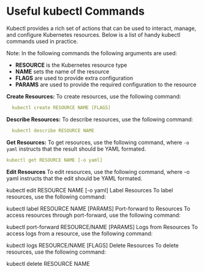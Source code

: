 # Useful kubectl Commands

Kubectl provides a rich set of actions that can be used to interact, manage, and configure Kubernetes resources. Below is a list of handy kubectl commands used in practice.

Note: In the following commands the following arguments are used:

* **RESOURCE** is the Kubernetes resource type
* **NAME** sets the name of the resource
* **FLAGS** are used to provide extra configuration
* **PARAMS** are used to provide the required configuration to the resource

**Create Resources:**
To create resources, use the following command:
 
``` yaml
  kubectl create RESOURCE NAME [FLAGS]
```

**Describe Resources:**
To describe resources, use the following command:

``` yaml
  kubectl describe RESOURCE NAME 
```

**Get Resources:**
To get resources, use the following command, where `-o yaml` instructs that the result should be YAML formated.

``` yaml
kubectl get RESOURCE NAME [-o yaml]
```

**Edit Resources**
To edit resources, use the following command, where -o yaml instructs that the edit should be YAML formated.

kubectl edit RESOURCE NAME [-o yaml]
Label Resources
To label resources, use the following command:

kubectl label RESOURCE NAME [PARAMS]
Port-forward to Resources
To access resources through port-forward, use the following command:

kubectl port-forward RESOURCE/NAME [PARAMS]
Logs from Resources
To access logs from a resource, use the following command:

kubectl logs RESOURCE/NAME [FLAGS]
Delete Resources
To delete resources, use the following command:

kubectl delete RESOURCE NAME